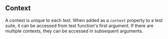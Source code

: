 ## Context

A context is unique to each test. When added as a `context` property to a test suite, it can be accessed from test function's first argument. If there are multiple contexts, they can be accessed in subsequent arguments.

<!-- Test suite context cannot be updated from within tests (only its state when using a function). -->